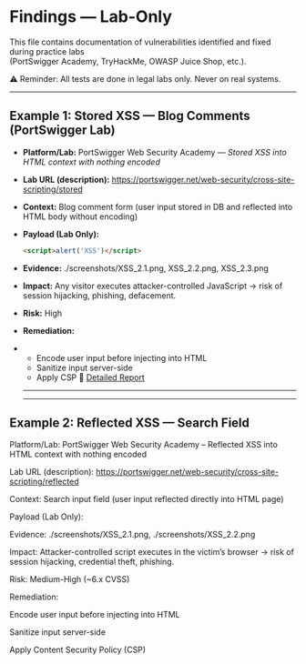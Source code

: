 # Findings — Lab-Only

This file contains documentation of vulnerabilities identified and fixed during practice labs  
(PortSwigger Academy, TryHackMe, OWASP Juice Shop, etc.).

⚠️ Reminder: All tests are done in legal labs only. Never on real systems.

---

## Example 1: Stored XSS — Blog Comments (PortSwigger Lab)

- **Platform/Lab:** PortSwigger Web Security Academy — *Stored XSS into HTML context with nothing encoded*  
- **Lab URL (description):** https://portswigger.net/web-security/cross-site-scripting/stored  
- **Context:** Blog comment form (user input stored in DB and reflected into HTML body without encoding)  

- **Payload (Lab Only):**
  ```html
  <script>alert('XSS')</script>
- **Evidence:** ./screenshots/XSS_2.1.png, XSS_2.2.png, XSS_2.3.png
- **Impact:** Any visitor executes attacker-controlled JavaScript → risk of session hijacking, phishing, defacement.
- **Risk:** High
- **Remediation:**
- - Encode user input before injecting into HTML  
  - Sanitize input server-side  
  - Apply CSP
 📄 [Detailed Report](./reports/Stored-XSS.md)
  - ---

  ---

## Example 2: Reflected XSS — Search Field

Platform/Lab: PortSwigger Web Security Academy – Reflected XSS into HTML context with nothing encoded

Lab URL (description): https://portswigger.net/web-security/cross-site-scripting/reflected

Context: Search input field (user input reflected directly into HTML page)

Payload (Lab Only):
<script>alert('XSS')</script>
Evidence: ./screenshots/XSS_2.1.png, ./screenshots/XSS_2.2.png

Impact: Attacker-controlled script executes in the victim’s browser → risk of session hijacking, credential theft, phishing.

Risk: Medium-High (~6.x CVSS)

Remediation:

Encode user input before injecting into HTML

Sanitize input server-side

Apply Content Security Policy (CSP)

  

